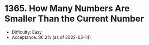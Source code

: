 # 1365. How Many Numbers Are Smaller Than the Current Number
- Difficulty: Easy
- Acceptance: 86.3% (as of 2022-03-14)

